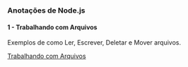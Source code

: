 ### Anotações de Node.js

#### 1 - Trabalhando com Arquivos

Exemplos de como Ler, Escrever, Deletar e Mover arquivos.

[Trabalhando com Arquivos]('https://github.com/DiegoGeoDev/nodeJsNotes/blob/master/workWithFiles/README.md')
